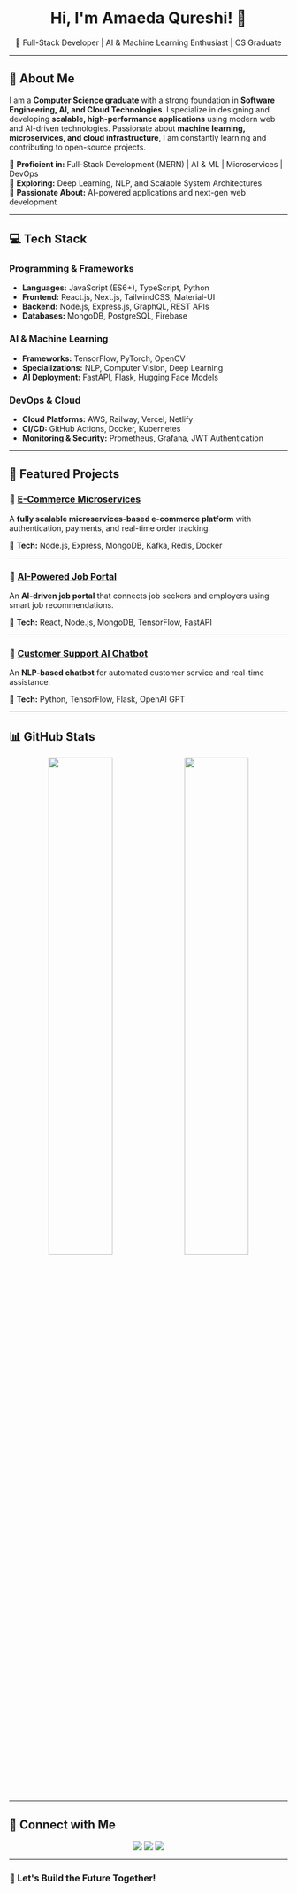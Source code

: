 <h1 align="center">Hi, I'm Amaeda Qureshi! 👋</h1>  
<p align="center">
🚀 Full-Stack Developer | AI & Machine Learning Enthusiast | CS Graduate  
</p>  

---

## 🌟 About Me  

I am a **Computer Science graduate** with a strong foundation in **Software Engineering, AI, and Cloud Technologies**. I specialize in designing and developing **scalable, high-performance applications** using modern web and AI-driven technologies. Passionate about **machine learning, microservices, and cloud infrastructure**, I am constantly learning and contributing to open-source projects.  

🔹 **Proficient in:** Full-Stack Development (MERN) | AI & ML | Microservices | DevOps  
🔹 **Exploring:** Deep Learning, NLP, and Scalable System Architectures  
🔹 **Passionate About:** AI-powered applications and next-gen web development  

---

## 💻 Tech Stack  

### **Programming & Frameworks**  
- **Languages:** JavaScript (ES6+), TypeScript, Python  
- **Frontend:** React.js, Next.js, TailwindCSS, Material-UI  
- **Backend:** Node.js, Express.js, GraphQL, REST APIs  
- **Databases:** MongoDB, PostgreSQL, Firebase  

### **AI & Machine Learning**  
- **Frameworks:** TensorFlow, PyTorch, OpenCV  
- **Specializations:** NLP, Computer Vision, Deep Learning  
- **AI Deployment:** FastAPI, Flask, Hugging Face Models  

### **DevOps & Cloud**  
- **Cloud Platforms:** AWS, Railway, Vercel, Netlify  
- **CI/CD:** GitHub Actions, Docker, Kubernetes  
- **Monitoring & Security:** Prometheus, Grafana, JWT Authentication  

---

## 🚀 Featured Projects  

### 📌 [E-Commerce Microservices](https://github.com/AmaedaQ/ecommerce-microservices)  
A **fully scalable microservices-based e-commerce platform** with authentication, payments, and real-time order tracking.  

🔹 **Tech:** Node.js, Express, MongoDB, Kafka, Redis, Docker  

---

### 📌 [AI-Powered Job Portal](https://github.com/AmaedaQ/job-portal)  
An **AI-driven job portal** that connects job seekers and employers using smart job recommendations.  

🔹 **Tech:** React, Node.js, MongoDB, TensorFlow, FastAPI  

---

### 📌 [Customer Support AI Chatbot](https://github.com/AmaedaQ/customer-support-chatbot)  
An **NLP-based chatbot** for automated customer service and real-time assistance.  

🔹 **Tech:** Python, TensorFlow, Flask, OpenAI GPT  

---

## 📊 GitHub Stats  

<p align="center">
<img src="https://github-readme-stats.vercel.app/api?username=AmaedaQ&show_icons=true&theme=tokyonight&count_private=true" width="48%" />
<img src="https://github-readme-streak-stats.herokuapp.com/?user=AmaedaQ&theme=tokyonight" width="48%" />
</p>  

---

## 🎯 Connect with Me  

<p align="center">
  <a href="https://www.linkedin.com/in/amaeda-qureshi-305bb928a"><img src="https://img.shields.io/badge/LinkedIn-blue?style=for-the-badge&logo=linkedin"></a>
  <a href="https://github.com/AmaedaQ"><img src="https://img.shields.io/badge/GitHub-black?style=for-the-badge&logo=github"></a>
  <a href="mailto:your.email@example.com"><img src="https://img.shields.io/badge/Email-red?style=for-the-badge&logo=gmail"></a>
</p>  

---

### 🚀 Let's Build the Future Together!  
